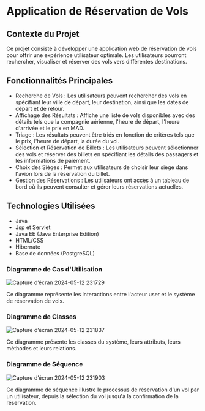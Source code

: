 # Application de Réservation de Vols

## Contexte du Projet

Ce projet consiste à développer une application web de réservation de vols pour offrir une expérience utilisateur optimale. Les utilisateurs pourront rechercher, visualiser et réserver des vols vers différentes destinations.

## Fonctionnalités Principales

- Recherche de Vols : Les utilisateurs peuvent rechercher des vols en spécifiant leur ville de départ, leur destination, ainsi que les dates de départ et de retour.
- Affichage des Résultats : Affiche une liste de vols disponibles avec des détails tels que la compagnie aérienne, l'heure de départ, l'heure d'arrivée et le prix en MAD.
- Triage : Les résultats peuvent être triés en fonction de critères tels que le prix, l'heure de départ, la durée du vol.
- Sélection et Réservation de Billets : Les utilisateurs peuvent sélectionner des vols et réserver des billets en spécifiant les détails des passagers et les informations de paiement.
- Choix des Sièges : Permet aux utilisateurs de choisir leur siège dans l'avion lors de la réservation du billet.
- Gestion des Réservations : Les utilisateurs ont accès à un tableau de bord où ils peuvent consulter et gérer leurs réservations actuelles.

## Technologies Utilisées

- Java
- Jsp et Servlet
- Java EE (Java Enterprise Edition)
- HTML/CSS
- Hibernate
- Base de données (PostgreSQL)
### Diagramme de Cas d'Utilisation

![Capture d’écran 2024-05-12 231729](https://github.com/Zouhayr-BAHOUMI/Reservation-Vols/assets/155726584/4ff9e543-13b7-44b6-8402-01baca7bb631)

Ce diagramme représente les interactions entre l'acteur user et le système de réservation de vols.

### Diagramme de Classes

![Capture d’écran 2024-05-12 231837](https://github.com/Zouhayr-BAHOUMI/Reservation-Vols/assets/155726584/eb9ee2b5-9fb1-472d-921f-b0129ba66769)


Ce diagramme présente les classes du système, leurs attributs, leurs méthodes et leurs relations.

### Diagramme de Séquence

![Capture d’écran 2024-05-12 231903](https://github.com/Zouhayr-BAHOUMI/Reservation-Vols/assets/155726584/533e5dfd-68ce-40f1-b16c-c0135ac58bfd)


Ce diagramme de séquence illustre le processus de réservation d'un vol par un utilisateur, depuis la sélection du vol jusqu'à la confirmation de la réservation.



